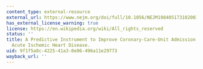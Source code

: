 ```yaml
---
content_type: external-resource
external_url: https://www.nejm.org/doi/full/10.1056/NEJM198405173102001
has_external_license_warning: true
license: https://en.wikipedia.org/wiki/All_rights_reserved
status: ''
title: A Predictive Instrument to Improve Coronary-Care-Unit Admission Practices in
  Acute Ischemic Heart Disease.
uid: 9f1f5a8c-4225-41a3-8e06-496a11e29773
wayback_url: ''
---
```

